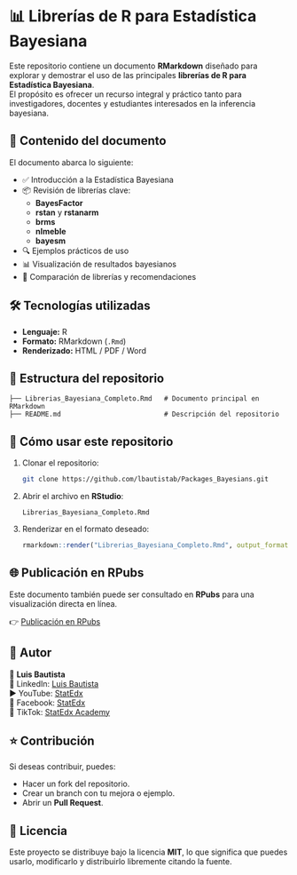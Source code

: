 # 📊 Librerías de R para Estadística Bayesiana

Este repositorio contiene un documento **RMarkdown** diseñado para explorar y demostrar el uso de las principales **librerías de R para Estadística Bayesiana**.  
El propósito es ofrecer un recurso integral y práctico tanto para investigadores, docentes y estudiantes interesados en la inferencia bayesiana.


## 🚀 Contenido del documento

El documento abarca lo siguiente:

- ✅ Introducción a la Estadística Bayesiana
- 📦 Revisión de librerías clave:
  - **BayesFactor**
  - **rstan** y **rstanarm**
  - **brms**
  - **nImeble**
  - **bayesm**
- 🔍 Ejemplos prácticos de uso
- 📊 Visualización de resultados bayesianos
- 🤝 Comparación de librerías y recomendaciones


## 🛠️ Tecnologías utilizadas

- **Lenguaje:** R
- **Formato:** RMarkdown (`.Rmd`)
- **Renderizado:** HTML / PDF / Word



## 📂 Estructura del repositorio

```
├── Librerias_Bayesiana_Completo.Rmd   # Documento principal en RMarkdown
├── README.md                          # Descripción del repositorio
```


## 📖 Cómo usar este repositorio

1. Clonar el repositorio:
   ```bash
   git clone https://github.com/lbautistab/Packages_Bayesians.git
   ```

2. Abrir el archivo en **RStudio**:
   ```
   Librerias_Bayesiana_Completo.Rmd
   ```

3. Renderizar en el formato deseado:
   ```r
   rmarkdown::render("Librerias_Bayesiana_Completo.Rmd", output_format = "html_document")
   ```


## 🌐 Publicación en RPubs

Este documento también puede ser consultado en **RPubs** para una visualización directa en línea.

👉 [Publicación en RPubs](https://rpubs.com/lbautista/PackagesBayesians) 



## 📌 Autor

👤 **Luis Bautista**  
💼 LinkedIn: [Luis Bautista](https://www.linkedin.com/in/luisbautista2)  
▶️ YouTube: [StatEdx](https://www.youtube.com/@StatEdx)  
📘 Facebook: [StatEdx](https://www.facebook.com/StatEdx)  
🎵 TikTok: [StatEdx Academy](https://www.tiktok.com/@statedxacademy)



## ⭐ Contribución

Si deseas contribuir, puedes:
- Hacer un fork del repositorio.
- Crear un branch con tu mejora o ejemplo.
- Abrir un **Pull Request**.



## 📜 Licencia

Este proyecto se distribuye bajo la licencia **MIT**, lo que significa que puedes usarlo, modificarlo y distribuirlo libremente citando la fuente.
